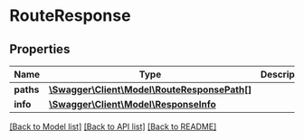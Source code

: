 # RouteResponse

## Properties
Name | Type | Description | Notes
------------ | ------------- | ------------- | -------------
**paths** | [**\Swagger\Client\Model\RouteResponsePath[]**](RouteResponsePath.md) |  | [optional] 
**info** | [**\Swagger\Client\Model\ResponseInfo**](ResponseInfo.md) |  | [optional] 

[[Back to Model list]](../../README.md#documentation-for-models) [[Back to API list]](../../README.md#documentation-for-api-endpoints) [[Back to README]](../../README.md)

